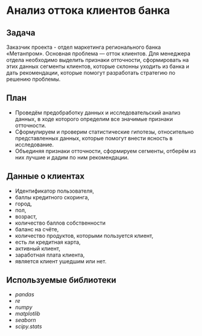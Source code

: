 # Анализ оттока клиентов банка

## Задача
Заказчик проекта - отдел маркетинга регионального банка «Метанпром». Основная проблема — отток клиентов. Для менеджера отдела необходимо выделить признаки отточности, сформировать на этих данных сегменты клиентов, которые склонны уходить из банка и дать рекомендации, которые помогут разработать стратегию по решению проблемы.

## План
- Проведём предобработку данных и исследовательский анализ данных, в ходе которого определим все значимые признаки отточности.
- Сформулируем и проверим статистические гипотезы, относительно представленных данных, которые помогут внести ясность в исследование.
- Объединяя признаки отточности, сформируем сегменты, отберём из них лучшие и дадим по ним рекомендации.
  
## Данные о клиентах

- Идентификатор пользователя,
- баллы кредитного скоринга,
- город,
- пол,
- возраст,
- количество баллов собственности
- баланс на счёте,
- количество продуктов, которыми пользуется клиент,
- есть ли кредитная карта,
- активный клиент,
- заработная плата клиента,
- является клиент ушедшим или нет.

## Используемые библиотеки
- *pandas*
- *re*
- *numpy*
- *matplotlib*
- *seaborn*
- *scipy.stats*
